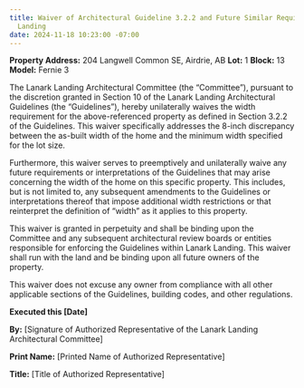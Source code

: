 ```yaml
---
title: Waiver of Architectural Guideline 3.2.2 and Future Similar Requirements - Lanark
  Landing
date: 2024-11-18 10:23:00 -07:00
---
```


**Property Address:** 204 Langwell Common SE, Airdrie, AB
**Lot:** 1
**Block:** 13
**Model:** Fernie 3

The Lanark Landing Architectural Committee (the “Committee”), pursuant to the discretion granted in Section 10 of the Lanark Landing Architectural Guidelines (the “Guidelines”), hereby unilaterally waives the width requirement for the above-referenced property as defined in Section 3.2.2 of the Guidelines.  This waiver specifically addresses the 8-inch discrepancy between the as-built width of the home and the minimum width specified for the lot size.

Furthermore, this waiver serves to preemptively and unilaterally waive any future requirements or interpretations of the Guidelines that may arise concerning the width of the home on this specific property. This includes, but is not limited to, any subsequent amendments to the Guidelines or interpretations thereof that impose additional width restrictions or that reinterpret the definition of “width” as it applies to this property.

This waiver is granted in perpetuity and shall be binding upon the Committee and any subsequent architectural review boards or entities responsible for enforcing the Guidelines within Lanark Landing. This waiver shall run with the land and be binding upon all future owners of the property.

This waiver does not excuse any owner from compliance with all other applicable sections of the Guidelines, building codes, and other regulations.

**Executed this [Date]**

**By:** [Signature of Authorized Representative of the Lanark Landing Architectural Committee]

**Print Name:** [Printed Name of Authorized Representative]

**Title:** [Title of Authorized Representative]
